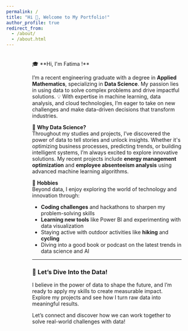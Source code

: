 ```yaml
---
permalink: /
title: "Hi 👋, Welcome to My Portfolio!"
author_profile: true
redirect_from: 
  - /about/
  - /about.html
---
```

<div style="margin: 0 auto 0 50px; width: 80%; padding: 20px;">
🎓 **Hi, I'm Fatima !**

I’m a recent engineering graduate with a degree in **Applied Mathematics**, specializing in **Data Science**. My passion lies in using data to solve complex problems and drive impactful solutions. 💡 With expertise in machine learning, data analysis, and cloud technologies, I’m eager to take on new challenges and make data-driven decisions that transform industries.

🚀 **Why Data Science?**  
Throughout my studies and projects, I’ve discovered the power of data to tell stories and unlock insights. Whether it's optimizing business processes, predicting trends, or building intelligent systems, I’m always excited to explore innovative solutions. My recent projects include **energy management optimization** and **employee absenteeism analysis** using advanced machine learning algorithms.

🎨 **Hobbies**  
Beyond data, I enjoy exploring the world of technology and innovation through:
- **Coding challenges** and hackathons to sharpen my problem-solving skills
- **Learning new tools** like Power BI and experimenting with data visualization
- Staying active with outdoor activities like **hiking** and **cycling**
- Diving into a good book or podcast on the latest trends in data science and AI

---

### 🎯 **Let’s Dive Into the Data!**
I believe in the power of data to shape the future, and I’m ready to apply my skills to create measurable impact. Explore my projects and see how I turn raw data into meaningful results.

Let’s connect and discover how we can work together to solve real-world challenges with data!
